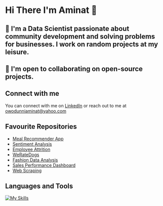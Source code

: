 # Hi There I'm Aminat 👋 <br><hb>
## 👀 I'm a Data Scientist passionate about community development and solving problems for businesses. I work on random projects at my leisure.<br><hb>
## 💞️ I'm open to collaborating on open-source projects. <br>
## Connect with me
You can connect with me on [LinkedIn](https://www.linkedin.com/in/aminat-owodunni-287811a1/) or reach out to me at owodunniaminat@yahoo.com<br><hb>
## Favourite Repositories
* [Meal Recommender App](https://github.com/amiegirl/Machine_Learning_Portfolio_Projects/tree/main/Machine_Learning_with_Python_Projects/Meal_Recommender_App)
* [Sentiment Analysis](https://github.com/amiegirl/Machine_Learning_Portfolio_Projects/tree/main/Machine_Learning_with_Python_Projects/Sentiment_Analysis)
* [Employee Attrition](https://github.com/amiegirl/Data_Analyst_Portfolio_Projects/tree/main/Python_Projects/Employee_Attrition)
* [WeRateDogs](https://github.com/amiegirl/Data_Analyst_Portfolio_Projects/tree/main/Python_Projects/WeRateDogs)
* [Fashion Data Analysis](https://github.com/amiegirl/Data_Analyst_Portfolio_Projects/tree/main/Ms_Power_BI_Projects/Fashion_Data_Analysis)
* [Sales Performance Dashboard](https://github.com/amiegirl/Data_Analyst_Portfolio_Projects/tree/main/Ms_Excel_Projects/Sales_Analytics_and_Performance_Dashboard)
* [Web Scraping](https://github.com/amiegirl/Data_Analyst_Portfolio_Projects/tree/main/Python_Projects/Web_Scraping)
## Languages and Tools
[![My Skills](https://skills.thijs.gg/icons?i=py,html,figma,mysql,postgres)](https://skills.thijs.gg)
